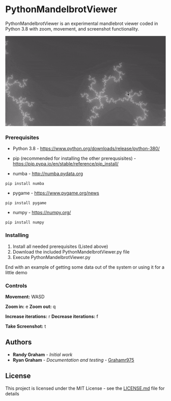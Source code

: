 # PythonMandelbrotViewer

PythonMandelbrotViewer is an experimental mandlebrot viewer coded in Python 3.8 with zoom, movement, and screenshot functionality.


![](MandelbrotGif.gif)

### Prerequisites

* Python 3.8 - https://www.python.org/downloads/release/python-380/

* pip (recommended for installing the other prerequsisites) - https://pip.pypa.io/en/stable/reference/pip_install/

* numba - http://numba.pydata.org
```
pip install numba
```

* pygame - https://www.pygame.org/news
```
pip install pygame
```

* numpy - https://numpy.org/
```
pip install numpy
```

### Installing

1. Install all needed prerequisites (Listed above)
2. Download the included PythonMandelbrotViewer.py file
3. Execute PythonMandelbrotViewer.py

End with an example of getting some data out of the system or using it for a little demo

### Controls
**Movement:** WASD

**Zoom in:** e
**Zoom out:** q

**Increase iterations:** r
**Decrease iterations:** f

**Take Screenshot:** t

## Authors

* **Randy Graham** - *Initial work*
* **Ryan Graham** - *Documentation and testing* - [Grahamr975](https://github.com/grahamr975)

## License

This project is licensed under the MIT License - see the [LICENSE.md](LICENSE.md) file for details
